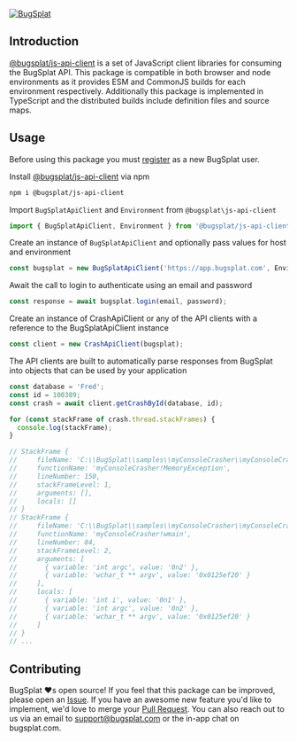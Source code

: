 [![BugSplat](https://s3.amazonaws.com/bugsplat-public/npm/header.png)](https://www.bugsplat.com)

## Introduction
[@bugsplat/js-api-client](https://www.npmjs.com/package/@bugsplat/js-api-client) is a set of JavaScript client libraries for consuming the BugSplat API. This package is compatible in both browser and node environments as it provides ESM and CommonJS builds for each environment respectively. Additionally this package is implemented in TypeScript and the distributed builds include definition files and source maps.

## Usage
Before using this package you must [register](https://app.bugsplat.com/v2/sign-up) as a new BugSplat user.

Install [@bugsplat/js-api-client](https://www.npmjs.com/package/@bugsplat/js-api-client) via npm 

```sh
npm i @bugsplat/js-api-client
```

Import `BugSplatApiClient` and `Environment` from `@bugsplat\js-api-client`

```ts
import { BugSplatApiClient, Environment } from '@bugsplat/js-api-client';
```

Create an instance of `BugSplatApiClient` and optionally pass values for host and environment

```ts
const bugsplat = new BugSplatApiClient('https://app.bugsplat.com', Environment.Node);
```

Await the call to login to authenticate using an email and password

```ts
const response = await bugsplat.login(email, password);
```

Create an instance of CrashApiClient or any of the API clients with a reference to the BugSplatApiClient instance

```ts
const client = new CrashApiClient(bugsplat);
```

The API clients are built to automatically parse responses from BugSplat into objects that can be used by your application

```ts
const database = 'Fred';
const id = 100389;
const crash = await client.getCrashById(database, id);

for (const stackFrame of crash.thread.stackFrames) {
  console.log(stackFrame);
}

// StackFrame {
//     fileName: 'C:\\BugSplat\\samples\\myConsoleCrasher\\myConsoleCrasher.cpp',
//     functionName: 'myConsoleCrasher!MemoryException',
//     lineNumber: 150,
//     stackFrameLevel: 1,
//     arguments: [],
//     locals: []
// }
// StackFrame {
//     fileName: 'C:\\BugSplat\\samples\\myConsoleCrasher\\myConsoleCrasher.cpp',
//     functionName: 'myConsoleCrasher!wmain',
//     lineNumber: 84,
//     stackFrameLevel: 2,
//     arguments: [
//       { variable: 'int argc', value: '0n2' },
//       { variable: 'wchar_t ** argv', value: '0x0125ef20' }
//     ],
//     locals: [
//       { variable: 'int i', value: '0n1' },
//       { variable: 'int argc', value: '0n2' },
//       { variable: 'wchar_t ** argv', value: '0x0125ef20' }
//     ]
// }
// ...
```

## Contributing

BugSplat ❤️s open source! If you feel that this package can be improved, please open an [Issue](https://github.com/BugSplat-Git/bugsplat-js-api-client/issues). If you have an awesome new feature you'd like to implement, we'd love to merge your [Pull Request](https://github.com/BugSplat-Git/bugsplat-js-api-client/pulls). You can also reach out to us via an email to support@bugsplat.com or the in-app chat on bugsplat.com.

